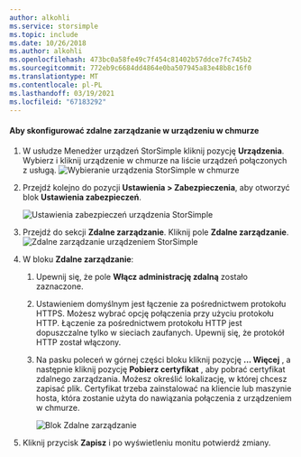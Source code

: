 ```yaml
---
author: alkohli
ms.service: storsimple
ms.topic: include
ms.date: 10/26/2018
ms.author: alkohli
ms.openlocfilehash: 473bc0a58fe49c7f454c81402b57ddce7fc745b2
ms.sourcegitcommit: 772eb9c6684dd4864e0ba507945a83e48b8c16f0
ms.translationtype: MT
ms.contentlocale: pl-PL
ms.lasthandoff: 03/19/2021
ms.locfileid: "67183292"
---
```

#### <a name="to-configure-remote-management-on-cloud-appliance"></a>Aby skonfigurować zdalne zarządzanie w urządzeniu w chmurze

1. W usłudze Menedżer urządzeń StorSimple kliknij pozycję **Urządzenia**. Wybierz i kliknij urządzenie w chmurze na liście urządzeń połączonych z usługą.
    ![Wybieranie urządzenia StorSimple w chmurze](./media/storsimple-8000-configure-remote-management-http-device/sca-remote-manage1.png)

2. Przejdź kolejno do pozycji **Ustawienia > Zabezpieczenia**, aby otworzyć blok **Ustawienia zabezpieczeń**.

     ![Ustawienia zabezpieczeń urządzenia StorSimple](./media/storsimple-8000-configure-remote-management-http-device/sca-remote-manage2.png)

3. Przejdź do sekcji **Zdalne zarządzanie**. Kliknij pole **Zdalne zarządzanie**.
     ![Zdalne zarządzanie urządzeniem StorSimple](./media/storsimple-8000-configure-remote-management-http-device/sca-remote-manage3.png)

4. W bloku **Zdalne zarządzanie**:

    1. Upewnij się, że pole **Włącz administrację zdalną** zostało zaznaczone.
    2. Ustawieniem domyślnym jest łączenie za pośrednictwem protokołu HTTPS. Możesz wybrać opcję połączenia przy użyciu protokołu HTTP. Łączenie za pośrednictwem protokołu HTTP jest dopuszczalne tylko w sieciach zaufanych. Upewnij się, że protokół HTTP został włączony.
    3. Na pasku poleceń w górnej części bloku kliknij pozycję **... Więcej** , a następnie kliknij pozycję **Pobierz certyfikat** , aby pobrać certyfikat zdalnego zarządzania. Możesz określić lokalizację, w której chcesz zapisać plik. Certyfikat trzeba zainstalować na kliencie lub maszynie hosta, która zostanie użyta do nawiązania połączenia z urządzeniem w chmurze.

        ![Blok Zdalne zarządzanie](./media/storsimple-8000-configure-remote-management-http-device/sca-remote-manage4.png)
5. Kliknij przycisk **Zapisz** i po wyświetleniu monitu potwierdź zmiany.